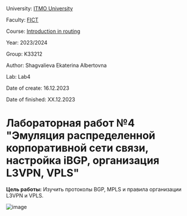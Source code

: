 University: [ITMO University](https://itmo.ru/ru/)

Faculty: [FICT](https://fict.itmo.ru)

Course: [Introduction in routing](https://github.com/itmo-ict-faculty/introduction-in-routing)

Year: 2023/2024

Group: K33212

Author: Shagvalieva Ekaterina Albertovna

Lab: Lab4

Date of create: 16.12.2023

Date of finished: XX.12.2023

# Лабораторная работ №4 "Эмуляция распределенной корпоративной сети связи, настройка iBGP, организация L3VPN, VPLS"

**Цель работы:** 
Изучить протоколы BGP, MPLS и правила организации L3VPN и VPLS.

![image](https://github.com/disnexide/2023_2024-introduction_in_routing-k33212-shagvalieva_e_a/assets/90693992/274be5b3-ea32-48b3-82e0-ae888eef65a7)

